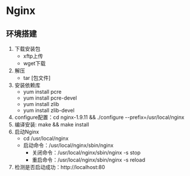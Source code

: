 # Nginx
## 环境搭建
   1. 下载安装包
      + xftp上传
      + wget下载
   2. 解压
      + tar [包文件]
   3. 安装依赖库
      + yum install pcre
      + yum install pcre-devel
      + yum install zlib
      + yum install zlib-devel
   4. configure配置：cd nginx-1.9.11 && ./configure --prefix=/usr/local/nginx
   5. 编译安装: make && make install
   6. 启动Nginx
      + cd /usr/local/nginx
      + 启动命令：/usr/local/nginx/sbin/nginx 
         - 关闭命令：/usr/local/nginx/sbin/nginx -s stop
         - 重启命令：/usr/local/nginx/sbin/nginx -s reload
   7. 检测是否启动成功：http://localhost:80